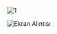 ![1](https://github.com/YusufSural/yemekuygulamasi-08/assets/84929731/c7165e9d-0305-4982-af50-3c5dc2d14690)

![Ekran Alıntısı](https://github.com/YusufSural/yemekuygulamasi-08/assets/84929731/5d06e63e-7567-4907-a123-a2f02843e512)

